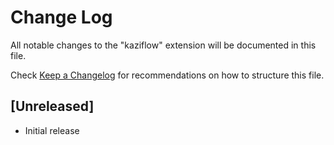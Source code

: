 # Change Log

All notable changes to the "kaziflow" extension will be documented in this file.

Check [Keep a Changelog](http://keepachangelog.com/) for recommendations on how to structure this file.

## [Unreleased]

- Initial release